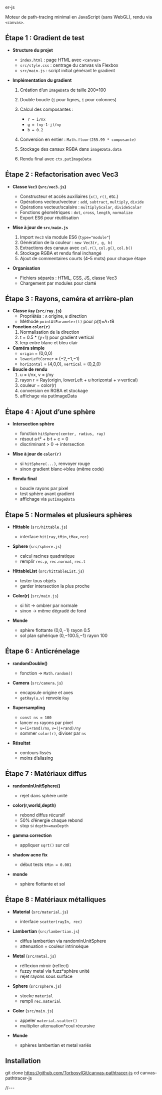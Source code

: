 er-js

Moteur de path-tracing minimal en JavaScript (sans WebGL), rendu via `<canvas>`.

## Étape 1 : Gradient de test

* **Structure du projet**

  * `index.html` : page HTML avec `<canvas>`
  * `src/style.css` : centrage du canvas via Flexbox
  * `src/main.js` : script initial générant le gradient
* **Implémentation du gradient**

  1. Création d’un `ImageData` de taille 200×100
  2. Double boucle (`j` pour lignes, `i` pour colonnes)
  3. Calcul des composantes :

     * `r = i/nx`
     * `g = (ny-1-j)/ny`
     * `b = 0.2`
  4. Conversion en entier : `Math.floor(255.99 * composante)`
  5. Stockage des canaux RGBA dans `imageData.data`
  6. Rendu final avec `ctx.putImageData`

## Étape 2 : Refactorisation avec Vec3

* **Classe `Vec3` (`src/vec3.js`)**

  * Constructeur et accès auxiliaires (`x()`, `r()`, etc.)
  * Opérations vecteur/vecteur : `add`, `subtract`, `multiply`, `divide`
  * Opérations vecteur/scalaire : `multiplyScalar`, `divideScalar`
  * Fonctions géométriques : `dot`, `cross`, `length`, `normalize`
  * Export ES6 pour réutilisation
* **Mise à jour de `src/main.js`**

  1. Import `Vec3` via module ES6 (`type="module"`)
  2. Génération de la couleur : `new Vec3(r, g, b)`
  3. Extractions des canaux avec `col.r()`, `col.g()`, `col.b()`
  4. Stockage RGBA et rendu final inchangé
  5. Ajout de commentaires courts (4–5 mots) pour chaque étape
* **Organisation**

  * Fichiers séparés : HTML, CSS, JS, classe Vec3
  * Chargement par modules pour clarté

## Étape 3 : Rayons, caméra et arrière-plan

* **Classe `Ray` (`src/ray.js`)**  
  - Propriétés : `A` origine, `B` direction  
  - Méthode `pointAtParameter(t)` pour p(t)=A+tB  
* **Fonction `color(r)`**  
  1. Normalisation de la direction  
  2. t = 0.5 * (y+1) pour gradient vertical  
  3. lerp entre blanc et bleu clair  
* **Caméra simple**  
  - `origin` = (0,0,0)  
  - `lowerLeftCorner` = (−2,−1,−1)  
  - `horizontal` = (4,0,0), `vertical` = (0,2,0)  
* **Boucle de rendu**  
  1. u = i/nx, v = j/ny  
  2. rayon r = Ray(origin, lowerLeft + u·horizontal + v·vertical)  
  3. couleur = color(r)  
  4. conversion en RGBA et stockage  
  5. affichage via putImageData  

## Étape 4 : Ajout d’une sphère

* **Intersection sphère**  
   - fonction `hitSphere(center, radius, ray)`  
   - résout a·t² + b·t + c = 0  
   - discriminant > 0 → intersection  

* **Mise à jour de `color(r)`**  
   - si `hitSphere(...)`, renvoyer rouge  
   - sinon gradient blanc→bleu (même code)  

* **Rendu final**  
   - boucle rayons par pixel  
   - test sphère avant gradient  
   - affichage via `putImageData`

## Étape 5 : Normales et plusieurs sphères

* **Hittable** (`src/hittable.js`)  
   - interface `hit(ray,tMin,tMax,rec)`

* **Sphere** (`src/sphere.js`)  
   - calcul racines quadratique  
   - remplir `rec.p`, `rec.normal`, `rec.t`

* **HittableList** (`src/hittableList.js`)  
   - tester tous objets  
   - garder intersection la plus proche

* **Color(r)** (`src/main.js`)  
   - si hit → ombrer par normale  
   - sinon → même dégradé de fond

* **Monde**  
   - sphère flottante (0,0,−1) rayon 0.5  
   - sol plan sphérique (0,−100.5,−1) rayon 100

## Étape 6 : Anticrénelage

* **randomDouble()**  
   - fonction → `Math.random()`

* **Camera** (`src/camera.js`)  
   - encapsule origine et axes  
   - `getRay(u,v)` renvoie `Ray`

* **Supersampling**  
   - `const ns = 100`  
   - lancer `ns` rayons par pixel  
   - `u=(i+rand)/nx`, `v=(j+rand)/ny`  
   - sommer `color(r)`, diviser par `ns`

* **Résultat**  
   - contours lissés  
   - moins d’aliasing

## Étape 7 : Matériaux diffus

* **randomInUnitSphere()**  
   - rejet dans sphère unité

* **color(r,world,depth)**  
   - rebond diffus récursif  
   - 50% d’énergie chaque rebond  
   - stop si `depth>=maxDepth`

* **gamma correction**  
   - appliquer `sqrt()` sur col

* **shadow acne fix**  
   - début tests `tMin = 0.001`

* **monde**  
   - sphère flottante et sol

## Étape 8 : Matériaux métalliques

* **Material** (`src/material.js`)  
   - interface `scatter(rayIn, rec)`

* **Lambertian** (`src/lambertian.js`)  
   - diffus lambertien via randomInUnitSphere  
   - attenuation = couleur intrinsèque

* **Metal** (`src/metal.js`)  
   - réflexion miroir (reflect)  
   - fuzzy metal via fuzz*sphère unité  
   - rejet rayons sous surface

* **Sphere** (`src/sphere.js`)  
   - stocke `material`  
   - rempli `rec.material`

* **Color** (`src/main.js`)  
   - appeler `material.scatter()`  
   - multiplier attenuation*coul récursive

* **Monde**  
   - sphères lambertian et metal variés




## Installation

git clone https://github.com/TorbosylGit/canvas-pathtracer-js
cd canvas-pathtracer-js

//---
